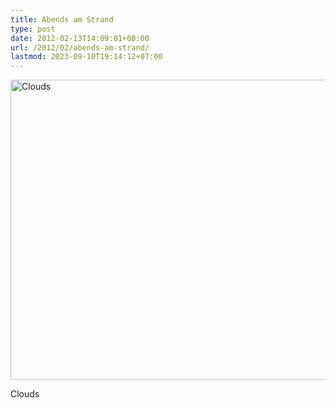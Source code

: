 ```yaml
---
title: Abends am Strand
type: post
date: 2012-02-13T14:09:01+00:00
url: /2012/02/abends-am-strand/
lastmod: 2023-09-10T19:14:12+07:00
---
```

<div class="media photo image">
  <a href="http://www.flickr.com/photos/schreibblogade/6771472971/" title="Clouds by Patrick Kollitsch, on Flickr"><img src="//farm8.staticflickr.com/7165/6771472971_503b00d68c_z.jpg" width="640" height="480" alt="Clouds" /></a></p>

  <p>
    Clouds
  </p>
</div>
